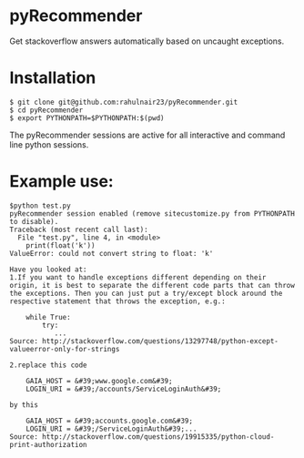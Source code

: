 # pyRecommender
Get stackoverflow answers automatically based on uncaught exceptions.

# Installation

```
$ git clone git@github.com:rahulnair23/pyRecommender.git
$ cd pyRecommender
$ export PYTHONPATH=$PYTHONPATH:$(pwd)
```

The pyRecommender sessions are active for all interactive and command line python sessions.


# Example use:
```
$python test.py
pyRecommender session enabled (remove sitecustomize.py from PYTHONPATH to disable).
Traceback (most recent call last):
  File "test.py", line 4, in <module>
    print(float('k'))
ValueError: could not convert string to float: 'k'

Have you looked at: 
1.If you want to handle exceptions different depending on their origin, it is best to separate the different code parts that can throw the exceptions. Then you can just put a try/except block around the respective statement that throws the exception, e.g.:

    while True:
        try:
           ...
Source: http://stackoverflow.com/questions/13297748/python-except-valueerror-only-for-strings

2.replace this code

    GAIA_HOST = &#39;www.google.com&#39;
    LOGIN_URI = &#39;/accounts/ServiceLoginAuth&#39;

by this

    GAIA_HOST = &#39;accounts.google.com&#39;
    LOGIN_URI = &#39;/ServiceLoginAuth&#39;...
Source: http://stackoverflow.com/questions/19915335/python-cloud-print-authorization
```
